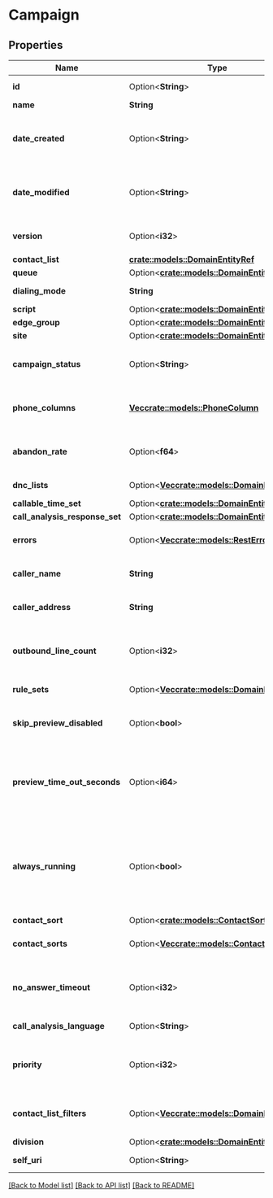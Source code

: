 # Campaign

## Properties

Name | Type | Description | Notes
------------ | ------------- | ------------- | -------------
**id** | Option<**String**> | The globally unique identifier for the object. | [optional][readonly]
**name** | **String** | The name of the Campaign. | 
**date_created** | Option<**String**> | Creation time of the entity. Date time is represented as an ISO-8601 string. For example: yyyy-MM-ddTHH:mm:ss[.mmm]Z | [optional][readonly]
**date_modified** | Option<**String**> | Last modified time of the entity. Date time is represented as an ISO-8601 string. For example: yyyy-MM-ddTHH:mm:ss[.mmm]Z | [optional][readonly]
**version** | Option<**i32**> | Required for updates, must match the version number of the most recent update | [optional]
**contact_list** | [**crate::models::DomainEntityRef**](DomainEntityRef.md) |  | 
**queue** | Option<[**crate::models::DomainEntityRef**](DomainEntityRef.md)> |  | [optional]
**dialing_mode** | **String** | The strategy this Campaign will use for dialing. | 
**script** | Option<[**crate::models::DomainEntityRef**](DomainEntityRef.md)> |  | [optional]
**edge_group** | Option<[**crate::models::DomainEntityRef**](DomainEntityRef.md)> |  | [optional]
**site** | Option<[**crate::models::DomainEntityRef**](DomainEntityRef.md)> |  | [optional]
**campaign_status** | Option<**String**> | The current status of the Campaign. A Campaign may be turned 'on' or 'off'. Required for updates. | [optional]
**phone_columns** | [**Vec<crate::models::PhoneColumn>**](PhoneColumn.md) | The ContactPhoneNumberColumns on the ContactList that this Campaign should dial. | 
**abandon_rate** | Option<**f64**> | The targeted abandon rate percentage. Required for progressive, power, and predictive campaigns. | [optional]
**dnc_lists** | Option<[**Vec<crate::models::DomainEntityRef>**](DomainEntityRef.md)> | DncLists for this Campaign to check before placing a call. | [optional]
**callable_time_set** | Option<[**crate::models::DomainEntityRef**](DomainEntityRef.md)> |  | [optional]
**call_analysis_response_set** | Option<[**crate::models::DomainEntityRef**](DomainEntityRef.md)> |  | [optional]
**errors** | Option<[**Vec<crate::models::RestErrorDetail>**](RestErrorDetail.md)> | A list of current error conditions associated with the campaign. | [optional][readonly]
**caller_name** | **String** | The caller id name to be displayed on the outbound call. | 
**caller_address** | **String** | The caller id phone number to be displayed on the outbound call. | 
**outbound_line_count** | Option<**i32**> | The number of outbound lines to be concurrently dialed. Only applicable to non-preview campaigns; only required for agentless. | [optional]
**rule_sets** | Option<[**Vec<crate::models::DomainEntityRef>**](DomainEntityRef.md)> | Rule sets to be applied while this campaign is dialing. | [optional]
**skip_preview_disabled** | Option<**bool**> | Whether or not agents can skip previews without placing a call. Only applicable for preview campaigns. | [optional]
**preview_time_out_seconds** | Option<**i64**> | The number of seconds before a call will be automatically placed on a preview. A value of 0 indicates no automatic placement of calls. Only applicable to preview campaigns. | [optional]
**always_running** | Option<**bool**> | Indicates (when true) that the campaign will remain on after contacts are depleted, allowing additional contacts to be appended/added to the contact list and processed by the still-running campaign. The campaign can still be turned off manually. | [optional]
**contact_sort** | Option<[**crate::models::ContactSort**](ContactSort.md)> |  | [optional]
**contact_sorts** | Option<[**Vec<crate::models::ContactSort>**](ContactSort.md)> | The order in which to sort contacts for dialing, based on up to four columns. | [optional]
**no_answer_timeout** | Option<**i32**> | How long to wait before dispositioning a call as 'no-answer'. Default 30 seconds. Only applicable to non-preview campaigns. | [optional]
**call_analysis_language** | Option<**String**> | The language the edge will use to analyze the call. | [optional]
**priority** | Option<**i32**> | The priority of this campaign relative to other campaigns that are running on the same queue. 5 is the highest priority, 1 the lowest. | [optional]
**contact_list_filters** | Option<[**Vec<crate::models::DomainEntityRef>**](DomainEntityRef.md)> | Filter to apply to the contact list before dialing. Currently a campaign can only have one filter applied. | [optional]
**division** | Option<[**crate::models::DomainEntityRef**](DomainEntityRef.md)> |  | [optional]
**self_uri** | Option<**String**> | The URI for this object | [optional][readonly]

[[Back to Model list]](../README.md#documentation-for-models) [[Back to API list]](../README.md#documentation-for-api-endpoints) [[Back to README]](../README.md)


